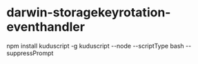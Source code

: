 # darwin-storagekeyrotation-eventhandler


npm install kuduscript -g
kuduscript --node --scriptType bash --suppressPrompt
